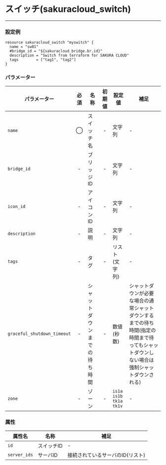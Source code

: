 # スイッチ(sakuracloud_switch)

---

### 設定例

```hcl
resource sakuracloud_switch "myswitch" {
  name = "sw01"
  #bridge_id = "${sakuracloud_bridge.br.id}"
  description = "Switch from terraform for SAKURA CLOUD"
  tags        = ["tag1", "tag2"]
}
```

### パラメーター

|パラメーター         |必須  |名称                |初期値     |設定値                    |補足                                          |
|-------------------|:---:|--------------------|:--------:|------------------------|----------------------------------------------|
| `name`            | ◯   | スイッチ名           | -        | 文字列                  | - |
| `bridge_id`       | -   | ブリッジID  | - | 文字列 | - |
| `icon_id`         | -   | アイコンID         | - | 文字列| - |
| `description`     | -   | 説明  | - | 文字列 | - |
| `tags`            | -   | タグ | - | リスト(文字列) | - |
| `graceful_shutdown_timeout` | - | シャットダウンまでの待ち時間 | - | 数値(秒数) | シャットダウンが必要な場合の通常シャットダウンするまでの待ち時間(指定の時間まで待ってもシャットダウンしない場合は強制シャットダウンされる) |
| `zone`            | -   | ゾーン | - | `is1a`<br />`is1b`<br />`tk1a`<br />`tk1v` | - |

### 属性

|属性名                | 名称                    | 補足                                        |
|---------------------|------------------------|--------------------------------------------|
| `id`                | スイッチID               | -                                          |
| `server_ids`         | サーバID               | 接続されているサーバのID(リスト)             |

